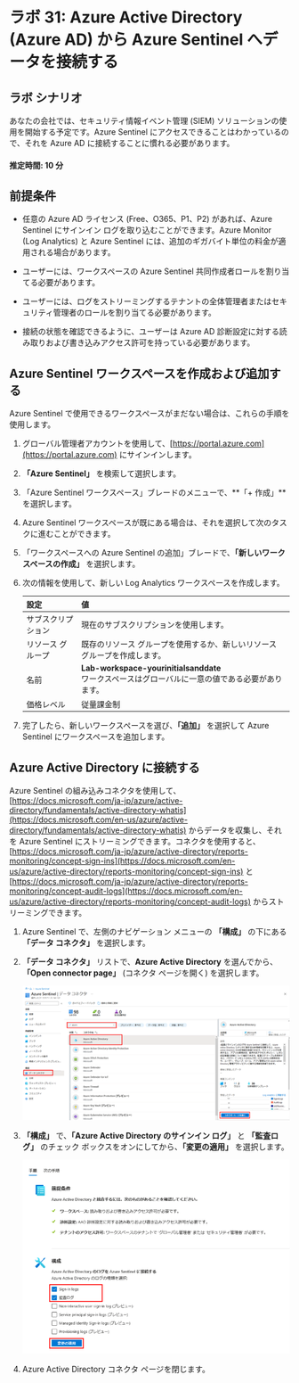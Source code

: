 ﻿---
lab:
    title: '31 - Azure Active Directory (Azure AD) から Azure Sentinel へデータを接続する'
    learning path: '04'
    module: 'モジュール 04 - Azure Active Directory の監視と保守を行う'
---

# ラボ 31: Azure Active Directory (Azure AD) から Azure Sentinel へデータを接続する

## ラボ シナリオ

あなたの会社では、セキュリティ情報イベント管理 (SIEM) ソリューションの使用を開始する予定です。Azure Sentinel にアクセスできることはわかっているので、それを Azure AD に接続することに慣れる必要があります。

#### 推定時間: 10 分

## 前提条件

- 任意の Azure AD ライセンス (Free、O365、P1、P2) があれば、Azure Sentinel にサインイン ログを取り込むことができます。Azure Monitor (Log Analytics) と Azure Sentinel には、追加のギガバイト単位の料金が適用される場合があります。

- ユーザーには、ワークスペースの Azure Sentinel 共同作成者ロールを割り当てる必要があります。

- ユーザーには、ログをストリーミングするテナントの全体管理者またはセキュリティ管理者のロールを割り当てる必要があります。

- 接続の状態を確認できるように、ユーザーは Azure AD 診断設定に対する読み取りおよび書き込みアクセス許可を持っている必要があります。

## Azure Sentinel ワークスペースを作成および追加する

Azure Sentinel で使用できるワークスペースがまだない場合は、これらの手順を使用します。

1. グローバル管理者アカウントを使用して、[https://portal.azure.com](https://portal.azure.com) にサインインします。

1. **「Azure Sentinel」** を検索して選択します。

1. 「Azure Sentinel ワークスペース」ブレードのメニューで、**「+ 作成」**を選択します。

1. Azure Sentinel ワークスペースが既にある場合は、それを選択して次のタスクに進むことができます。

1. 「ワークスペースへの Azure Sentinel の追加」ブレードで、**「新しいワークスペースの作成」** を選択します。

1. 次の情報を使用して、新しい Log Analytics ワークスペースを作成します。

    | 設定| 値|
    | :--- | :--- |
    | サブスクリプション| 現在のサブスクリプションを使用します。|
    | リソース グループ| 既存のリソース グループを使用するか、新しいリソース グループを作成します。|
    | 名前| **Lab-workspace-yourinitialsanddate**</br>ワークスペースはグローバルに一意の値である必要があります。|
    | 価格レベル| 従量課金制|

1. 完了したら、新しいワークスペースを選び、**「追加」** を選択して Azure Sentinel にワークスペースを追加します。

## Azure Active Directory に接続する

Azure Sentinel の組み込みコネクタを使用して、[https://docs.microsoft.com/ja-jp/azure/active-directory/fundamentals/active-directory-whatis](https://docs.microsoft.com/en-us/azure/active-directory/fundamentals/active-directory-whatis) からデータを収集し、それを Azure Sentinel にストリーミングできます。コネクタを使用すると、[https://docs.microsoft.com/ja-jp/azure/active-directory/reports-monitoring/concept-sign-ins](https://docs.microsoft.com/en-us/azure/active-directory/reports-monitoring/concept-sign-ins) と [https://docs.microsoft.com/ja-jp/azure/active-directory/reports-monitoring/concept-audit-logs](https://docs.microsoft.com/en-us/azure/active-directory/reports-monitoring/concept-audit-logs) からストリーミングできます。

1. Azure Sentinel で、左側のナビゲーション メニューの **「構成」** の下にある **「データ コネクタ」** を選択します。

1. **「データ コネクタ」** リストで、**Azure Active Directory** を選んでから、**「Open connector page」** (コネクタ ページを開く) を選択します。

    ![Azure Active Directory コネクタと 「Open connector page」 が強調表示されているデータ コネクタ ブレードを示す画面イメージ](./media/lp4-mod4-sentinel-add-aad-connector.png)

1. **「構成」** で、**「Azure Active Directory のサインイン ログ」** と **「監査ログ」** のチェック ボックスをオンにしてから、**「変更の適用」** を選択します。

    ![Azure Sentinel によって収集された Azure Active Directory ログが選択され、強調表示されている状態を示す画面イメージ](./media/lp4-mod4-sentinel-config-aad-connector.png)

1. Azure Active Directory コネクタ ページを閉じます。
